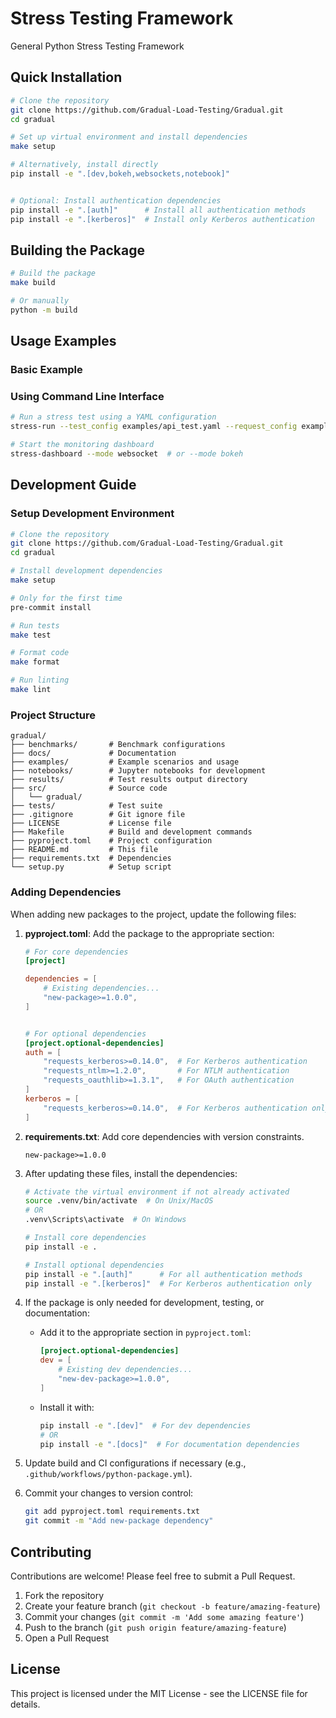 # Stress Testing Framework

General Python Stress Testing Framework

## Quick Installation

```bash
# Clone the repository
git clone https://github.com/Gradual-Load-Testing/Gradual.git
cd gradual

# Set up virtual environment and install dependencies
make setup

# Alternatively, install directly
pip install -e ".[dev,bokeh,websockets,notebook]"


# Optional: Install authentication dependencies
pip install -e ".[auth]"      # Install all authentication methods
pip install -e ".[kerberos]"  # Install only Kerberos authentication
```

## Building the Package

```bash
# Build the package
make build

# Or manually
python -m build
```

## Usage Examples

### Basic Example

### Using Command Line Interface

```bash
# Run a stress test using a YAML configuration
stress-run --test_config examples/api_test.yaml --request_config examples/requests.yaml

# Start the monitoring dashboard
stress-dashboard --mode websocket  # or --mode bokeh
```

## Development Guide

### Setup Development Environment

```bash
# Clone the repository
git clone https://github.com/Gradual-Load-Testing/Gradual.git
cd gradual

# Install development dependencies
make setup

# Only for the first time
pre-commit install

# Run tests
make test

# Format code
make format

# Run linting
make lint
```

### Project Structure

```text
gradual/
├── benchmarks/       # Benchmark configurations
├── docs/             # Documentation
├── examples/         # Example scenarios and usage
├── notebooks/        # Jupyter notebooks for development
├── results/          # Test results output directory
├── src/              # Source code
│   └── gradual/
├── tests/            # Test suite
├── .gitignore        # Git ignore file
├── LICENSE           # License file
├── Makefile          # Build and development commands
├── pyproject.toml    # Project configuration
├── README.md         # This file
├── requirements.txt  # Dependencies
└── setup.py          # Setup script
```

### Adding Dependencies

When adding new packages to the project, update the following files:

1. **pyproject.toml**: Add the package to the appropriate section:

   ```toml
   # For core dependencies
   [project]

   dependencies = [
       # Existing dependencies...
       "new-package>=1.0.0",
   ]


   # For optional dependencies
   [project.optional-dependencies]
   auth = [
       "requests_kerberos>=0.14.0",  # For Kerberos authentication
       "requests_ntlm>=1.2.0",       # For NTLM authentication
       "requests_oauthlib>=1.3.1",   # For OAuth authentication
   ]
   kerberos = [
       "requests_kerberos>=0.14.0",  # For Kerberos authentication only
   ]
   ```

2. **requirements.txt**: Add core dependencies with version constraints.


   ```text
   new-package>=1.0.0
   ```


3. After updating these files, install the dependencies:


   ```bash
   # Activate the virtual environment if not already activated
   source .venv/bin/activate  # On Unix/MacOS
   # OR
   .venv\Scripts\activate  # On Windows

   # Install core dependencies
   pip install -e .

   # Install optional dependencies
   pip install -e ".[auth]"      # For all authentication methods
   pip install -e ".[kerberos]"  # For Kerberos authentication only

   ```

4. If the package is only needed for development, testing, or documentation:
   - Add it to the appropriate section in `pyproject.toml`:

     ```toml
     [project.optional-dependencies]
     dev = [
         # Existing dev dependencies...
         "new-dev-package>=1.0.0",
     ]
     ```

   - Install it with:

     ```bash
     pip install -e ".[dev]"  # For dev dependencies
     # OR
     pip install -e ".[docs]"  # For documentation dependencies
     ```

5. Update build and CI configurations if necessary (e.g., `.github/workflows/python-package.yml`).

6. Commit your changes to version control:

   ```bash
   git add pyproject.toml requirements.txt
   git commit -m "Add new-package dependency"
   ```

## Contributing

Contributions are welcome! Please feel free to submit a Pull Request.

1. Fork the repository
2. Create your feature branch (`git checkout -b feature/amazing-feature`)
3. Commit your changes (`git commit -m 'Add some amazing feature'`)
4. Push to the branch (`git push origin feature/amazing-feature`)
5. Open a Pull Request

## License

This project is licensed under the MIT License - see the LICENSE file for details.
